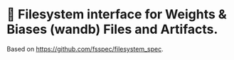 # 🍱 Filesystem interface for Weights & Biases (wandb) Files and Artifacts.

Based on https://github.com/fsspec/filesystem_spec.